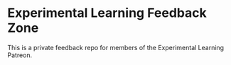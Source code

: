 # Experimental Learning Feedback Zone

This is a private feedback repo for members of the Experimental Learning Patreon.
